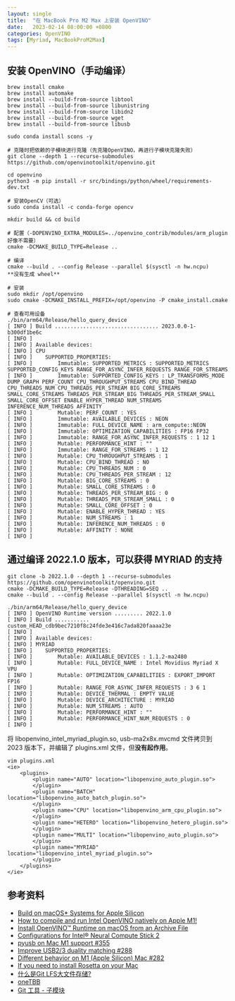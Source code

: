```yaml
---
layout: single
title:  "在 MacBook Pro M2 Max 上安装 OpenVINO"
date:   2023-02-14 08:00:00 +0800
categories: OpenVINO
tags: [Myriad, MacBookProM2Max]
---
```


## 安装 OpenVINO（手动编译）
```shell
brew install cmake
brew install automake
brew install --build-from-source libtool
brew install --build-from-source libunistring
brew install --build-from-source libidn2
brew install --build-from-source wget
brew install --build-from-source libusb

sudo conda install scons -y                                                                        

# 克隆时把依赖的子模块进行克隆（先克隆OpenVINO，再进行子模块克隆失败）
git clone --depth 1 --recurse-submodules https://github.com/openvinotoolkit/openvino.git

cd openvino
python3 -m pip install -r src/bindings/python/wheel/requirements-dev.txt

# 安装OpenCV（可选）
sudo conda install -c conda-forge opencv

mkdir build && cd build

# 配置（-DOPENVINO_EXTRA_MODULES=../openvino_contrib/modules/arm_plugin 好像不需要）
cmake -DCMAKE_BUILD_TYPE=Release ..

# 编译
cmake --build . --config Release --parallel $(sysctl -n hw.ncpu)
**没有生成 wheel**

# 安装
sudo mkdir /opt/openvino
sudo cmake -DCMAKE_INSTALL_PREFIX=/opt/openvino -P cmake_install.cmake

# 查看可用设备
./bin/arm64/Release/hello_query_device 
[ INFO ] Build ................................. 2023.0.0-1-b300df1be6c
[ INFO ] 
[ INFO ] Available devices: 
[ INFO ] CPU
[ INFO ] 	SUPPORTED_PROPERTIES: 
[ INFO ] 		Immutable: SUPPORTED_METRICS : SUPPORTED_METRICS SUPPORTED_CONFIG_KEYS RANGE_FOR_ASYNC_INFER_REQUESTS RANGE_FOR_STREAMS
[ INFO ] 		Immutable: SUPPORTED_CONFIG_KEYS : LP_TRANSFORMS_MODE DUMP_GRAPH PERF_COUNT CPU_THROUGHPUT_STREAMS CPU_BIND_THREAD CPU_THREADS_NUM CPU_THREADS_PER_STREAM BIG_CORE_STREAMS SMALL_CORE_STREAMS THREADS_PER_STREAM_BIG THREADS_PER_STREAM_SMALL SMALL_CORE_OFFSET ENABLE_HYPER_THREAD NUM_STREAMS INFERENCE_NUM_THREADS AFFINITY
[ INFO ] 		Mutable: PERF_COUNT : YES
[ INFO ] 		Immutable: AVAILABLE_DEVICES : NEON
[ INFO ] 		Immutable: FULL_DEVICE_NAME : arm_compute::NEON
[ INFO ] 		Immutable: OPTIMIZATION_CAPABILITIES : FP16 FP32
[ INFO ] 		Immutable: RANGE_FOR_ASYNC_INFER_REQUESTS : 1 12 1
[ INFO ] 		Mutable: PERFORMANCE_HINT : ""
[ INFO ] 		Immutable: RANGE_FOR_STREAMS : 1 12
[ INFO ] 		Mutable: CPU_THROUGHPUT_STREAMS : 1
[ INFO ] 		Mutable: CPU_BIND_THREAD : NO
[ INFO ] 		Mutable: CPU_THREADS_NUM : 0
[ INFO ] 		Mutable: CPU_THREADS_PER_STREAM : 12
[ INFO ] 		Mutable: BIG_CORE_STREAMS : 0
[ INFO ] 		Mutable: SMALL_CORE_STREAMS : 0
[ INFO ] 		Mutable: THREADS_PER_STREAM_BIG : 0
[ INFO ] 		Mutable: THREADS_PER_STREAM_SMALL : 0
[ INFO ] 		Mutable: SMALL_CORE_OFFSET : 0
[ INFO ] 		Mutable: ENABLE_HYPER_THREAD : YES
[ INFO ] 		Mutable: NUM_STREAMS : 1
[ INFO ] 		Mutable: INFERENCE_NUM_THREADS : 0
[ INFO ] 		Mutable: AFFINITY : NONE
[ INFO ] 
```

## 通过编译 2022.1.0 版本，可以获得 MYRIAD 的支持
```shell
git clone -b 2022.1.0 --depth 1 --recurse-submodules https://github.com/openvinotoolkit/openvino.git
cmake -DCMAKE_BUILD_TYPE=Release -DTHREADING=SEQ ..
cmake --build . --config Release --parallel $(sysctl -n hw.ncpu)

./bin/arm64/Release/hello_query_device
[ INFO ] OpenVINO Runtime version ......... 2022.1.0
[ INFO ] Build ........... custom_HEAD_cdb9bec7210f8c24fde3e416c7ada820faaaa23e
[ INFO ] 
[ INFO ] Available devices: 
[ INFO ] MYRIAD
[ INFO ] 	SUPPORTED_PROPERTIES: 
[ INFO ] 		Mutable: AVAILABLE_DEVICES : 1.1.2-ma2480
[ INFO ] 		Mutable: FULL_DEVICE_NAME : Intel Movidius Myriad X VPU
[ INFO ] 		Mutable: OPTIMIZATION_CAPABILITIES : EXPORT_IMPORT FP16
[ INFO ] 		Mutable: RANGE_FOR_ASYNC_INFER_REQUESTS : 3 6 1
[ INFO ] 		Mutable: DEVICE_THERMAL : EMPTY VALUE
[ INFO ] 		Mutable: DEVICE_ARCHITECTURE : MYRIAD
[ INFO ] 		Mutable: NUM_STREAMS : AUTO
[ INFO ] 		Mutable: PERFORMANCE_HINT : ""
[ INFO ] 		Mutable: PERFORMANCE_HINT_NUM_REQUESTS : 0
[ INFO ] 
```

将 libopenvino_intel_myriad_plugin.so, usb-ma2x8x.mvcmd 文件拷贝到 2023 版本下，并编辑了 plugins.xml 文件，但**没有起作用**。

```shell
vim plugins.xml
<ie>
    <plugins>
        <plugin name="AUTO" location="libopenvino_auto_plugin.so">
        </plugin>
        <plugin name="BATCH" location="libopenvino_auto_batch_plugin.so">
        </plugin>
        <plugin name="CPU" location="libopenvino_arm_cpu_plugin.so">
        </plugin>
        <plugin name="HETERO" location="libopenvino_hetero_plugin.so">
        </plugin>
        <plugin name="MULTI" location="libopenvino_auto_plugin.so">
        </plugin>
        <plugin name="MYRIAD" location="libopenvino_intel_myriad_plugin.so">
        </plugin>
    </plugins>
</ie>
```

## 参考资料
* [Build on macOS* Systems for Apple Silicon](https://github.com/openvinotoolkit/openvino/wiki/BuildingForMacOS_arm64)
* [How to compile and run Intel OpenVINO natively on Apple M1!](https://medium.com/macoclock/how-to-compile-intel-openvino-to-run-natively-on-apple-m1-7192b5abe6c5)
* [Install OpenVINO™ Runtime on macOS from an Archive File](https://docs.openvino.ai/2022.1/openvino_docs_install_guides_installing_openvino_from_archive_macos.html)
* [Configurations for Intel® Neural Compute Stick 2](https://docs.openvino.ai/latest/openvino_docs_install_guides_configurations_for_ncs2.html)
* [pyusb on Mac M1 support #355](https://github.com/pyusb/pyusb/issues/355)
* [Improve USB2/3 duality matching #288](https://github.com/mvp/uhubctl/pull/288)
* [Different behavior on M1 (Apple Silicon) Mac #282](https://github.com/mvp/uhubctl/issues/282)
* [If you need to install Rosetta on your Mac](https://support.apple.com/en-us/HT211861)
* [什么是Git LFS大文件存储?](https://help.aliyun.com/document_detail/206887.html)
* [oneTBB](https://spec.oneapi.io/versions/latest/elements/oneTBB/source/nested-index.html)
* [Git 工具 - 子模块](https://git-scm.com/book/zh/v2/Git-%E5%B7%A5%E5%85%B7-%E5%AD%90%E6%A8%A1%E5%9D%97)
